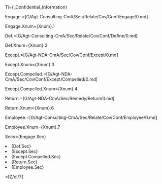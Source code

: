 Ti={_Confidential_Information}

Engage.=[G/Agt-Consulting-CmA/Sec/Relate/Cov/Conf/Engage/0.md]

Engage.Xnum={Xnum}.1

Def.=[G/Agt-Consulting-CmA/Sec/Relate/Cov/Conf/Define/0.md]

Def.Xnum={Xnum}.2

Except.=[G/Agt-NDA-CmA/Sec/Cov/Conf/Except/0.md]

Except.Xnum={Xnum}.3

Except.Compelled.=[G/Agt-NDA-CmA/Sec/Cov/Conf/Except/Compelled/0.md]

Except.Compelled.Xnum={Xnum}.4

Return.=[G/Agt-NDA-CmA/Sec/Remedy/Return/0.md]

Return.Xnum={Xnum}.6

Employee.=[G/Agt-Consulting-CmA/Sec/Relate/Cov/Conf/Employee/0.md]

Employee.Xnum={Xnum}.7

Secs={Engage.Sec}<li>{Def.Sec}<li>{Except.Sec}<li>{Except.Compelled.Sec}<li>{Return.Sec}<li>{Employee.Sec}

=[Z/ol/7]
